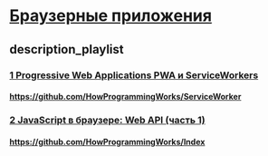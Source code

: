 # [Браузерные приложения](/playlist?list=PLHhi8ymDMrQaI1L1jB0-3FDEOaaCJchZP)

## description_playlist



### [1 Progressive Web Applications PWA и ServiceWorkers](https://www.youtube.com/watch?v=s7AIwZMTVPs)

#### https://github.com/HowProgrammingWorks/ServiceWorker

### [2 JavaScript в браузере: Web API (часть 1)](https://www.youtube.com/watch?v=6O8SBJsNeNw)

#### https://github.com/HowProgrammingWorks/Index

